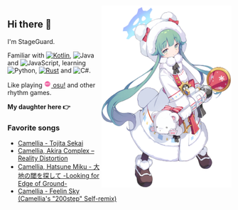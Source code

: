 <img align="right" height="410" src="598906.png">

## Hi there 👋

I'm StageGuard.

Familiar with [![Kotlin](https://img.shields.io/badge/Kotlin-%237F52FF.svg?&logo=kotlin&logoColor=white)](http://kotlinlang.org), ![Java](https://img.shields.io/badge/Java-%23ED8B00.svg?logo=openjdk&logoColor=white) and ![JavaScript](https://img.shields.io/badge/JavaScript-%23323330.svg?logo=JavaScript&logoColor=%23F7DF1E), learning ![Python](https://img.shields.io/badge/Python-3670A0?logo=python&logoColor=ffdd54), [![Rust](https://img.shields.io/badge/Rust-%23000000.svg?logo=rust&logoColor=white)](https://www.rust-lang.org) and ![C#](https://img.shields.io/badge/C%23-%23239120.svg?logo=c-sharp&logoColor=white).

Like playing [<img height="16" src="https://github.com/ppy/osu/blob/master/assets/lazer.png"> osu!](https://osu.ppy.sh/home) and other rhythm games.

**My daughter here 👉**

### Favorite songs

* [Camellia - Tojita Sekai](https://open.spotify.com/track/5PATArLHBHwPAoUCpIbzwV)
* [Camellia, Akira Complex – Reality Distortion](https://open.spotify.com/track/7vbAg4JMEsvXSnQQ8RzDzn)
* [Camellia, Hatsune Miku - 大地の閾を探して -Looking for Edge of Ground-](https://open.spotify.com/track/0T2e81s4q6HPJ6yvASXDd7)
* [Camellia - Feelin Sky (Camellia's "200step" Self-remix)](https://cametek.jp/summary01/)
